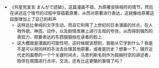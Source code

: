 - 《共産党宣言 まんがで読破》，这篇漫画不错，为原著安排相符的情节，然后在讲述这个情节的过程中穿插着原著，从而对原著进行表达，这就像给原著这段旋律加上了自己的和声
	- 这样远比单纯的文字生动，而且它利用了上世纪的日本漫画的优点，在人物外貌、神态、动作，以及剧情发展上进行主观的夸张，从而得到强烈的表现力，把要表达的东西狠狠拍在读者的脸上
	- 这大概就是漫画的可能性吧，这时候就该想到，我能从它学到什么？我是不是可以用同样的手法去处理其他原著，或者是历史？想象一下，铺开近代史的画卷的一个个关键时间点，马恩列斯毛则作为超越时空的讲述者，陪伴在周围进行点评，交流，还有比这更酷的事情了吗？